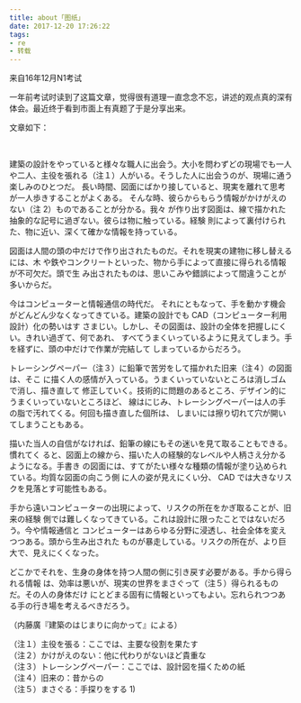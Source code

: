 ```yaml
---
title: about「图纸」
date: 2017-12-20 17:26:22
tags: 
- re
- 转载
---
```


来自16年12月N1考试

<!-- more --> 

一年前考试时读到了这篇文章，觉得很有道理一直念念不忘，讲述的观点真的深有体会。最近终于看到市面上有真题了于是分享出来。

文章如下：

&nbsp;

建築の設計をやっていると様々な職人に出会う。大小を問わずどの現場でも一人や二人、主役を張れる（注１）人がいる。そうした人に出会うのが、現場に通う楽しみのひとつだ。 長い時間、図面にばかり接していると、現実を離れて思考が一人歩きすることがよくある。 そんな時、彼らからもらう情報がかけがえのない（注 2）ものであることが分かる。我々 が作り出す図面は、線で描かれた抽象的な記号に過ぎない。彼らは物に触っている。経験 則によって裏付けられた、物に近い、深くて確かな情報を持っている。 

図面は人間の頭の中だけで作り出されたものだ。それを現実の建物に移し替えるには、木 や鉄やコンクリートといった、物から手によって直接に得られる情報が不可欠だ。頭で生 み出されたものは、思いこみや錯誤によって間違うことが多いからだ。

今はコンピューターと情報通信の時代だ。 それにともなって、手を動かす機会がどんどん少なくなってきている。建築の設計でも CAD（コンピューター利用設計）化の勢いはす さまじい。しかし、その図面は、設計の全体を把握しにくい。きれい過ぎて、何であれ、 すべてうまくいっているように見えてしまう。手を経ずに、頭の中だけで作業が完結して しまっているからだろう。 

トレーシングペーパー（注３）に鉛筆で苦労をして描かれた旧来（注４）の図面は、そこ に描く人の感情が入っている。うまくいっていないところは消しゴムで消し、描き直して 修正していく。技術的に問題のあるところ、デザイン的にうまくいっていないところほど、 線はにじみ、トレーシングペーパーは人の手の脂で汚れてくる。何回も描き直した個所は、 しまいには擦り切れて穴が開いてしまうこともある。 

描いた当人の自信がなければ、鉛筆の線にもその迷いを見て取ることもできる。慣れてく ると、図面上の線から、描いた人の経験的なレベルや人柄さえ分かるようになる。手書き の図面には、すてがたい様々な種類の情報が塗り込められている。均質な図面の向こう側 に人の姿が見えにくい分、 CAD では大きなリスクを見落とす可能性もある。 

手から遠いコンピューターの出現によって、リスクの所在をかぎ取ることが、旧来の経験 側では難しくなってきている。これは設計に限ったことではないだろう。今や情報通信と コンピューターはあらゆる分野に浸透し、社会全体を変えつつある。頭から生み出された ものが暴走している。リスクの所在が、より巨大で、見えにくくなった。 

どこかでそれを、生身の身体を持つ人間の側に引き戻す必要がある。手から得られる情報 は、効率は悪いが、現実の世界をまさぐって（注５）得られるものだ。その人の身体だけ にとどまる固有に情報といってもよい。忘れられつつある手の行き場を考えるべきだろう。 

（内藤廣『建築のはじまりに向かって』による） 

（注１）主役を張る：ここでは、主要な役割を果たす   
（注２）かけがえのない：他に代わりがないほど貴重な   
（注３）トレーシングペーパー：ここでは、設計図を描くための紙   
（注４）旧来の：昔からの   
（注５）まさぐる：手探りをする 1)